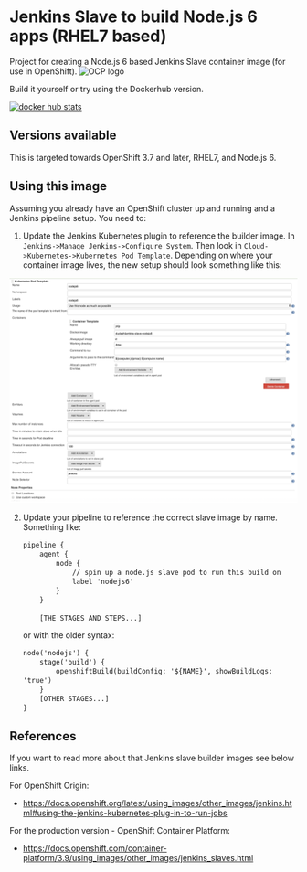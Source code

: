 # Jenkins Slave to build Node.js 6 apps (RHEL7 based)
Project for creating a Node.js 6 based Jenkins Slave container image (for use in OpenShift).
<img src="https://www.openshift.com/images/logos/openshift/Logotype_RH_OpenShift_wLogo_RGB_Gray.svg" alt="OCP logo" height="70" >

Build it yourself or try using the Dockerhub version.

[![docker hub stats](http://dockeri.co/image/dudash/jenkins-slave-nodejs6-rhel7)](https://hub.docker.com/r/dudash/jenkins-slave-nodejs6-rhel7/)

## Versions available
This is targeted towards OpenShift 3.7 and later, RHEL7, and Node.js 6.

## Using this image
Assuming you already have an OpenShift cluster up and running and a Jenkins pipeline setup.  You need to:
1. Update the Jenkins Kubernetes plugin to reference the builder image.  In ```Jenkins->Manage Jenkins->Configure System```. Then look in ```Cloud->Kubernetes->Kubernetes Pod Template```.  Depending on where your container image lives, the new setup should look something like this:

![Screenshot](./.screens/jenkins-plugin.png?raw=true)


2. Update your pipeline to reference the correct slave image by name.  Something like:
    
    ```
    pipeline {
        agent {
            node {
                // spin up a node.js slave pod to run this build on
                label 'nodejs6'
            }
        }

        [THE STAGES AND STEPS...]
    ```
    
    or with the older syntax:
    
    ```
    node('nodejs') {
        stage('build') {
            openshiftBuild(buildConfig: '${NAME}', showBuildLogs: 'true')
        }
        [OTHER STAGES...]
    }

    ```

## References
If you want to read more about that Jenkins slave builder images see below links.

For OpenShift Origin:
* https://docs.openshift.org/latest/using_images/other_images/jenkins.html#using-the-jenkins-kubernetes-plug-in-to-run-jobs

For the production version - OpenShift Container Platform:
* https://docs.openshift.com/container-platform/3.9/using_images/other_images/jenkins_slaves.html

